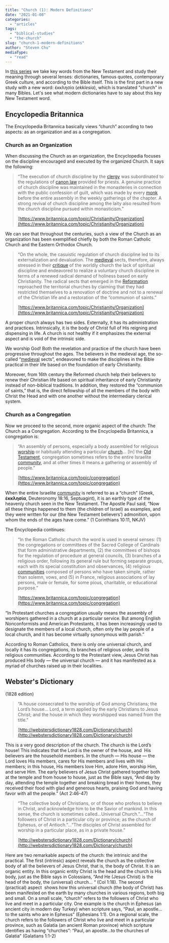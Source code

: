 ```yaml
---
title: "Church (1): Modern Definitions"
date: "2021-01-08"
categories: 
  - "articles"
tags: 
  - "biblical-studies"
  - "the-church"
slug: "church-1-modern-definitions"
author: "Steven Chu"
mediaType: 
  - "read"
---
```


In [this series](https://www.asweetsavor.org/column/key-words-in-the-new-testament/) we take key words from the New Testament and study their meaning through several lenses: dictionaries, famous quotes, contemporary Greek culture, and according to the Bible itself. This is the first part in a new study with a new word: ἐκκλησία (_ekklesia_), which is translated "church" in many Bibles. Let's see what modern dictionaries have to say about this key New Testament word.

## Encyclopedia Britannica

The Encyclopedia Britannica basically views “church” according to two aspects: as an organization and as a congregation.

### **Church as an Organization**

When discussing the Church as an organization, the Encyclopedia focuses on the discipline encouraged and executed by the organized Church. It says the following:

> “The execution of church discipline by the [clergy](https://www.britannica.com/topic/clergy-Christianity) was subordinated to the regulations of [canon law](https://www.britannica.com/topic/canon-law) provided for priests. A genuine practice of church discipline was maintained in the monasteries in connection with the public confession of guilt, which was made by every [monk](https://www.britannica.com/topic/monk-monasticism) before the entire assembly in the weekly gatherings of the chapter. A strong revival of church discipline among the laity also resulted from the church discipline pursued within monasticism.”
> 
> [https://www.britannica.com/topic/Christianity/Organization](https://www.britannica.com/topic/Christianity/Organization) 

We can see that throughout the centuries, such a view of the Church as an organization has been exemplified chiefly by both the Roman Catholic Church and the Eastern Orthodox Church.

> “On the whole, the casuistic regulation of church discipline led to its externalization and devaluation. The [medieval](https://www.merriam-webster.com/dictionary/medieval) sects, therefore, always stressed in their [critique](https://www.merriam-webster.com/dictionary/critique) of the worldly church the lack of spiritual discipline and endeavored to realize a voluntary church discipline in terms of a renewed radical demand of holiness based on early Christianity. The radical sects that emerged in the [Reformation](https://www.britannica.com/event/Reformation) reproached the territorial churches by claiming that they had restricted themselves to a renovation of doctrine and not to a renewal of the Christian life and a restoration of the “communion of saints.”
> 
> [https://www.britannica.com/topic/Christianity/Organization](https://www.britannica.com/topic/Christianity/Organization) 

A proper church always has two sides. Externally, it has its administration and practices. Intrinsically, it is the body of Christ full of His reigning and dispensing in life. A church is not healthy if it emphasizes the external aspect and is void of the intrinsic side.

We worship God! Both the revelation and practice of the church have been progressive throughout the ages. The believers in the medieval age, the so-called “[medieval](https://www.merriam-webster.com/dictionary/medieval) sects”, endeavored to make the disciplines in the Bible practical in their life based on the foundation of early Christianity. 

Moreover, from 16th century the Reformed church help their believers to renew their Christian life based on spiritual inheritance of early Christianity instead of non-biblical traditions. In addition, they restored the “communion of saints,” that is, the direct fellowship of all the members of the body with Christ the Head and with one another without the intermediary clerical system.

### **Church as a Congregation**

Now we proceed to the second, more organic aspect of the church: The Church as a Congregation. According to the Encyclopedia Britannica, a congregation is:

> “An assembly of persons, especially a body assembled for religious [worship](https://www.britannica.com/topic/worship) or habitually attending a particular [church](https://www.britannica.com/topic/church-Christianity)… \[In\] the [Old Testament](https://www.britannica.com/topic/Old-Testament), congregation sometimes refers to the entire Israelite [community](https://www.merriam-webster.com/dictionary/community), and at other times it means a gathering or assembly of people.”
> 
> [https://www.britannica.com/topic/congregation](https://www.britannica.com/topic/congregation)

When the entire Israelite [community](https://www.merriam-webster.com/dictionary/community) is referred to as a “church” (Greek, **ἐκκλησία**, Deuteronomy 18:16, Septuagint), it is an earthly type of the heavenly church seen in the New Testament. The Apostle Paul said, “Now all these things happened to them (the children of Israel) as examples, and they were written for our (the New Testament believers’) admonition, upon whom the ends of the ages have come.” (1 Corinthians 10:11, NKJV)

The Encyclopedia continues:

> “In the Roman Catholic church the word is used in several senses: (1) the congregations or committees of the Sacred College of Cardinals that form administrative departments, (2) the committees of bishops for the regulation of procedure at general councils, (3) branches of a religious order, following its general rule but forming separate groups, each with its special constitution and observances, (4) religious [communities](https://www.merriam-webster.com/dictionary/communities) composed of persons who have taken simple, rather than solemn, vows, and (5) in France, religious associations of lay persons, male or female, for some pious, charitable, or educational purpose.”
> 
> [https://www.britannica.com/topic/congregation](https://www.britannica.com/topic/congregation)

“In Protestant churches a congregation usually means the assembly of worshipers gathered in a church at a particular service. But among English Nonconformists and American Protestants, it has been increasingly used to designate the members of a local church, often only the lay people of a local church, and it has become virtually synonymous with parish.”

According to Roman Catholics, there is only one universal church, and locally it has its congregations, its branches of religious order, and its religious communities. According to the Protestant view, Jesus Christ has produced His body — the universal church — and it has manifested as a myriad of churches raised up in their localities.

## Webster's **Dictionary**

(1828 edition)

> “A house consecrated to the worship of God among Christians; the Lord’s house... Lord, a term applied by the early Christians to Jesus Christ; and the house in which they worshipped was named from the title."
> 
> [http://webstersdictionary1828.com/Dictionary/church](http://webstersdictionary1828.com/Dictionary/church)

This is a very good description of the church. The church is the Lord’s house! This indicates that the Lord is the owner of the house, and  His believers are the household members. In the church — His house — the Lord loves His members, cares for His members and lives with His members; in this house, His members love Him, adore Him, worship Him, and serve Him. The early believers of Jesus Christ gathered together both at the temple and from house to house, just as the Bible says, “And day by day, attending the temple together and breaking bread in their homes, they received their food with glad and generous hearts, praising God and having favor with all the people.” (Act 2:46-47)

> “The collective body of Christians, or of those who profess to believe in Christ, and acknowledge him to be the Savior of mankind. In this sense, the church is sometimes called…Universal Church.”…“The followers of Christ in a particular city or province; as the church of Ephesus, or of Antioch.”…“The disciples of Christ assembled for worship in a particular place, as in a private house.”
> 
> [http://webstersdictionary1828.com/Dictionary/church](http://webstersdictionary1828.com/Dictionary/church)

Here are two remarkable aspects of the church: the intrinsic and the practical. The first (intrinsic) aspect reveals the church as the collective body of all the believers of Jesus Christ, that is, the body of Christ. It is an organic entity. In this organic entity Christ is the head and the church is His body, just as the Bible says in Colossians, “And He (Jesus Christ) is the head of the body, the (universal) church… “ (Col 1:18). The second (practical) aspect  shows how this universal church (the body of Christ) has been manifested on the earth by many churches in various regions, both big and small. On a small scale, “church” refers to the followers of Christ who live and meet in a particular city. One example is the church in Ephesus (an ancient city in modern day Turkey) when scripture says, “Paul, an apostle…to the saints who are in Ephesus” (Ephesians 1:1). On a regional scale, the church refers to the followers of Christ who live and meet in a particular province, such as Galatia (an ancient Roman province) which scripture identifies as having “churches”: “Paul, an apostle…to the churches of Galatia” (Galatians 1:1-2)
